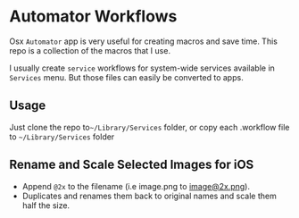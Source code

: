 Automator Workflows
===================

Osx `Automator` app is very useful for creating macros and save time. This repo is a collection of the macros that I use. 

I usually create `service` workflows for system-wide services available in `Services` menu. But those files can easily be converted to apps.

Usage
-----

Just clone the repo to`~/Library/Services` folder, or copy each .workflow file to `~/Library/Services` folder

Rename and Scale Selected Images for iOS
----------------------------------------

  * Append `@2x` to the filename (i.e image.png to image@2x.png).
  * Duplicates and renames them back to original names and scale them half the size.
